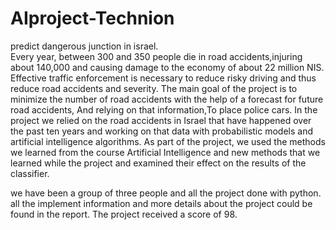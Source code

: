 # AIproject-Technion
predict dangerous junction in israel.                                                                                                   
Every year, between 300 and 350 people die in road accidents,injuring about 140,000 and causing damage to the economy of about 22 million NIS.
Effective traffic enforcement is necessary to reduce risky driving and thus reduce road accidents and severity.
The main goal of the project is to minimize the number of road accidents with the help of a forecast for future road accidents,
And relying on that information,To place police cars.
In the project we relied on the road accidents in Israel that have happened over the past ten years and working on that data with probabilistic models and artificial intelligence algorithms.
As part of the project, we used the methods we learned from the course Artificial Intelligence and new methods that we learned while the project and examined their effect on the results of the classifier.

we have been a group of three people and all the project done with python.
all the implement information and more details about the project could be found in the report.
The project received a score of 98.
